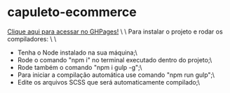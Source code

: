 # capuleto-ecommerce
[Clique aqui para acessar no GHPages!](http://vitorregisrr.github.io/capuleto-ecommerce/pages) \\ \\
Para instalar o projeto e rodar os compiladores: \\ \\

- Tenha o Node instalado na sua máquina;\\
- Rode o comando "npm i" no terminal executado dentro do projeto;\\
- Rode também o comando "npm i gulp -g";\\
- Para iniciar a compilação automática use comando "npm run gulp";\\
- Edite os arquivos SCSS que será automaticamente compilado;\\
